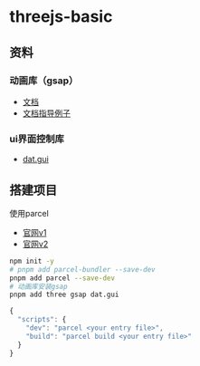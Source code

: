 # threejs-basic

## 资料
### 动画库（gsap）
- [文档](https://greensock.com/docs/)
- [文档指导例子](https://greensock.com/get-started/)

### ui界面控制库
- [dat.gui](https://www.npmjs.com/package/dat.gui)

## 搭建项目
使用parcel

- [官网v1](https://www.parceljs.cn/)
- [官网v2](https://v2.parceljs.cn/blog/alpha1/)
```bash
npm init -y
# pnpm add parcel-bundler --save-dev
pnpm add parcel --save-dev
# 动画库安装gsap
pnpm add three gsap dat.gui
```

```js
{
  "scripts": {
    "dev": "parcel <your entry file>",
    "build": "parcel build <your entry file>"
  }
}
```